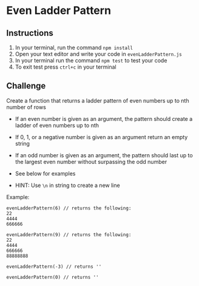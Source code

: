 # Even Ladder Pattern

## Instructions

1.  In your terminal, run the command `npm install`
2.  Open your text editor and write your code in `evenLadderPattern.js`
3.  In your terminal run the command `npm test` to test your code
4.  To exit test press `ctrl+c` in your terminal

## Challenge

Create a function that returns a ladder pattern of even numbers up to nth number of rows

* If an even number is given as an argument, the pattern should create a ladder of even numbers up to nth
* If 0, 1, or a negative number is given as an argument return an empty string
* If an odd number is given as an argument, the pattern should last up to the largest even number without surpassing the odd number
* See below for examples

* HINT: Use `\n` in string to create a new line

Example:

```
evenLadderPattern(6) // returns the following:
22
4444
666666

evenLadderPattern(9) // returns the following:
22
4444
666666
88888888

evenLadderPattern(-3) // returns ''

evenLadderPattern(0) // returns ''
```
